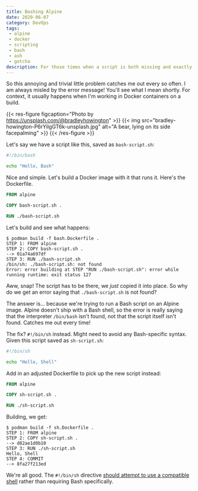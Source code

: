 ```yaml
---
title: Bashing Alpine
date: 2020-06-07
category: DevOps
tags:
 - alpine
 - docker
 - scripting
 - bash
 - ash
 - gotcha
description: For those times when a script is both missing and exactly where it should be.
---
```


So this annoying and trivial little problem catches me out every so often. I am always misled by the error message! You'll see what I mean shortly. For context, it usually happens when I'm working in Docker containers on a build.

{{< res-figure figcaption="Photo by https://unsplash.com/@bradleyhowington" >}}
  {{< img src="bradley-howington-P6rYiIgGT6k-unsplash.jpg" alt="A bear, lying on its side facepalming" >}}
{{< /res-figure >}}

Let's say we have a script like this, saved as `bash-script.sh`:

```sh
#!/bin/bash

echo "Hello, Bash"
```

Nice and simple. Let's build a Docker image with it that runs it. Here's the Dockerfile.


```dockerfile
FROM alpine

COPY bash-script.sh .

RUN ./bash-script.sh

```

Let's build and see what happens:

```console
$ podman build -f bash.Dockerfile .
STEP 1: FROM alpine
STEP 2: COPY bash-script.sh .
--> 01a74a697df
STEP 3: RUN ./bash-script.sh
/bin/sh: ./bash-script.sh: not found
Error: error building at STEP "RUN ./bash-script.sh": error while running runtime: exit status 127
```

Aww, snap! The script has to be there, we *just* copied it into place. So why do we get an error saying that `./bash-script.sh` is not found?

The answer is... because we're trying to run a Bash script on an Alpine image. Alpine doesn't ship with a Bash shell, so the error is really saying that the interpreter `/bin/bash` isn't found, not that the script itself isn't found. Catches me out every time!

The fix? `#!/bin/sh` instead. Might need to avoid any Bash-specific syntax. Given this script saved as `sh-script.sh`:

```sh
#!/bin/sh

echo "Hello, Shell"
```
Add in an adjusted Dockerfile to pick up the new script instead:
```Dockerfile
FROM alpine

COPY sh-script.sh .

RUN ./sh-script.sh
```
Building, we get:
```console
$ podman build -f sh.Dockerfile .
STEP 1: FROM alpine
STEP 2: COPY sh-script.sh .
--> d82ae1d0b10
STEP 3: RUN ./sh-script.sh
Hello, Shell
STEP 4: COMMIT
--> 8fa27f213ed
```
We're all good. The `#!/bin/sh` directive [should attempt to use a compatible shell](https://en.wikipedia.org/wiki/Shebang_(Unix)) rather than requiring Bash specifically.